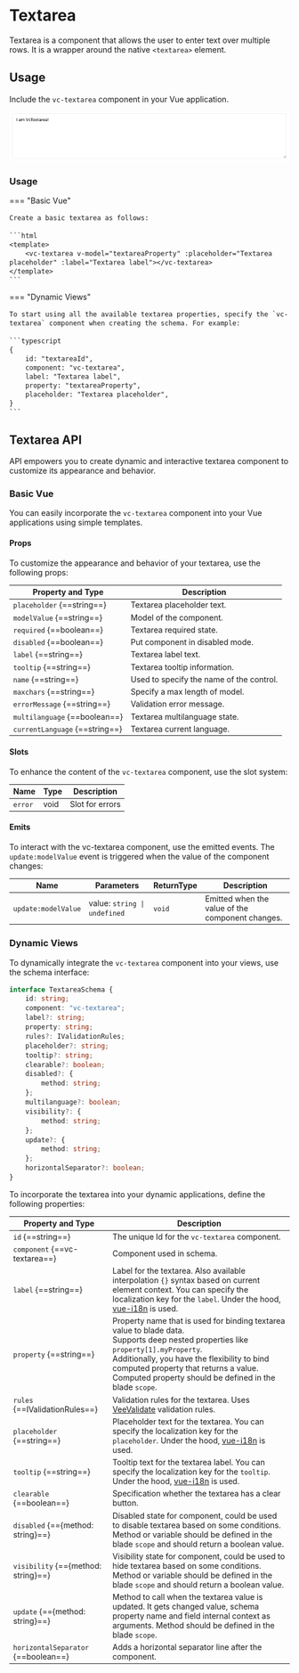 # Textarea

Textarea is a component that allows the user to enter text over multiple rows. It is a wrapper around the native `<textarea>` element.

## Usage

Include the `vc-textarea` component in your Vue application.

![vc-textarea](../../../media/vc-textarea.png)

### Usage

=== "Basic Vue"

    Create a basic textarea as follows:

    ```html
    <template>
        <vc-textarea v-model="textareaProperty" :placeholder="Textarea placeholder" :label="Textarea label"></vc-textarea>
    </template>
    ```

=== "Dynamic Views"

    To start using all the available textarea properties, specify the `vc-textarea` component when creating the schema. For example:

    ```typescript
    {
        id: "textareaId",
        component: "vc-textarea",
        label: "Textarea label",
        property: "textareaProperty",
        placeholder: "Textarea placeholder",
    }
    ```

## Textarea API

API empowers you to create dynamic and interactive textarea component to customize its appearance and behavior.

### Basic Vue

You can easily incorporate the `vc-textarea` component into your Vue applications using simple templates.

#### Props

To customize the appearance and behavior of your textarea, use the following props:

|Property and Type       | Description                                      |
| --------------------- | ------------------------------------------------ |
| `placeholder` {==string==}        | Textarea placeholder text.                          |
| `modelValue` {==string==}        | Model of the component.                          |
| `required` {==boolean==}         | Textarea required state.                            |
| `disabled` {==boolean==}         | Put component in disabled mode.                  |
| `label` {==string==}             | Textarea label text.                                |
| `tooltip` {==string==}           | Textarea tooltip information.                       |
| `name` {==string==}            | Used to specify the name of the control.         |
| `maxchars` {==string==}           | Specify a max length of model.                   |
| `errorMessage` {==string==}      | Validation error message.                        |
| `multilanguage` {==boolean==}    | Textarea multilanguage state.                       |
| `currentLanguage` {==string==}  | Textarea current language.                          |

#### Slots

To enhance the content of the `vc-textarea` component, use the slot system:

| Name         | Type                                      | Description                                                                                     |
| ---------------- | ----------------------------------------- | ----------------------------------------------------------------------------------------------- |
| `error`          | void                      | Slot for errors                                                                                 |

#### Emits

To interact with the vc-textarea component, use the emitted events. The `update:modelValue` event is triggered when the value of the component changes:

| Name               | Parameters                                  | ReturnType | Description                                                                                     |
| ------------------ | ------------------------------------------- | ---------- | ----------------------------------------------------------------------------------------------- |
| `update:modelValue` | value: `string \| undefined` | `void`     | Emitted when the value of the component changes.                                                |

### Dynamic Views

To dynamically integrate the `vc-textarea` component into your views, use the schema interface:

```typescript
interface TextareaSchema {
    id: string;
    component: "vc-textarea";
    label?: string;
    property: string;
    rules?: IValidationRules;
    placeholder?: string;
    tooltip?: string;
    clearable?: boolean;
    disabled?: {
        method: string;
    };
    multilanguage?: boolean;
    visibility?: {
        method: string;
    };
    update?: {
        method: string;
    };
    horizontalSeparator?: boolean;
}
```

To incorporate the textarea into your dynamic applications, define the following properties:

| Property and Type                     | Description                                       |
| ------------------------------------- | ------------------------------------------------- |
| `id` {==string==}                     | The unique Id for the `vc-textarea` component.       |
| `component` {==vc-textarea==}            | Component used in schema.                         |
| `label` {==string==}                  | Label for the textarea. Also available interpolation `{}` syntax based on current element context. You can specify the localization key for the `label`. Under the hood, [vue-i18n](https://kazupon.github.io/vue-i18n/) is used. |
| `property` {==string==}               | Property name that is used for binding textarea value to blade data.  <br> Supports deep nested properties like `property[1].myProperty`. <br> Additionally, you have the flexibility to bind computed property that returns a value. Computed property should be defined in the blade `scope`.|
| `rules` {==IValidationRules==}        | Validation rules for the textarea. Uses [VeeValidate](https://vee-validate.logaretm.com/v4/) validation rules. |
| `placeholder` {==string==}            | Placeholder text for the textarea. You can specify the localization key for the `placeholder`. Under the hood, [vue-i18n](https://kazupon.github.io/vue-i18n/) is used. |
| `tooltip` {==string==}                | Tooltip text for the textarea label. You can specify the localization key for the `tooltip`. Under the hood, [vue-i18n](https://kazupon.github.io/vue-i18n/) is used. |
| `clearable` {==boolean==}             | Specification whether the textarea has a clear button. |
| `disabled` {=={method: string}==}     | Disabled state for component, could be used to disable textarea based on some conditions. Method or variable should be defined in the blade `scope` and should return a boolean value. |
| `visibility` {=={method: string}==}   | Visibility state for component, could be used to hide textarea based on some conditions. Method or variable should be defined in the blade `scope` and should return a boolean value. |
| `update` {=={method: string}==}       | Method to call when the textarea value is updated. It gets changed value, schema property name and field internal context as arguments. Method should be defined in the blade `scope`. |
| `horizontalSeparator` {==boolean==}  | Adds a horizontal separator line after the component. |
